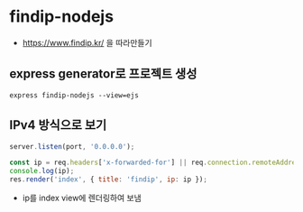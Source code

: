 # findip-nodejs

- https://www.findip.kr/ 을 따라만들기

## express generator로 프로젝트 생성

```
express findip-nodejs --view=ejs
```

## IPv4 방식으로 보기

```js bin/www
server.listen(port, '0.0.0.0');
```

```js routes/index.js
const ip = req.headers['x-forwarded-for'] || req.connection.remoteAddress;
console.log(ip);
res.render('index', { title: 'findip', ip: ip });
```

- ip를 index view에 렌더링하여 보냄
